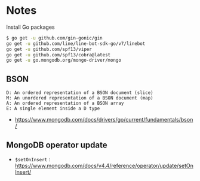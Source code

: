 # Notes

Install Go packages

```sh
$ go get -u github.com/gin-gonic/gin
go get -u github.com/line/line-bot-sdk-go/v7/linebot
go get -u github.com/spf13/viper
go get -u github.com/spf13/cobra@latest
go get -u go.mongodb.org/mongo-driver/mongo
```

## BSON
```
D: An ordered representation of a BSON document (slice)
M: An unordered representation of a BSON document (map)
A: An ordered representation of a BSON array
E: A single element inside a D type
```

* https://www.mongodb.com/docs/drivers/go/current/fundamentals/bson/

## MongoDB operator update
* `$setOnInsert` : https://www.mongodb.com/docs/v4.4/reference/operator/update/setOnInsert/